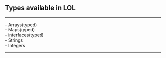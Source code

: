 ## Types available in LOL
<hr>
- Arrays(typed)
<br>
- Maps(typed)
<br>
- interfaces(typed)
<br>
- Strings
<br>
- Integers
<hr>
